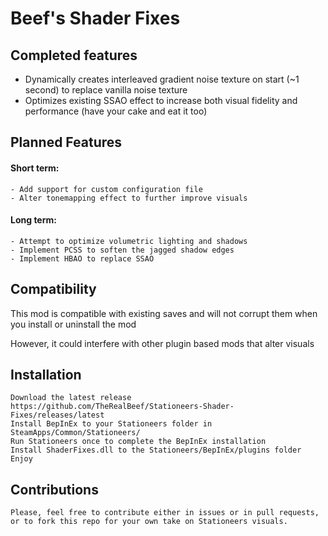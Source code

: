Beef's Shader Fixes<a name="TOP"></a>
===================

## Completed features ##

  - Dynamically creates interleaved gradient noise texture on start (~1 second) to replace vanilla noise texture
  - Optimizes existing SSAO effect to increase both visual fidelity and performance (have your cake and eat it too)
  
## Planned Features ##

#### Short term: ####
    - Add support for custom configuration file
    - Alter tonemapping effect to further improve visuals
  
#### Long term: ####
    - Attempt to optimize volumetric lighting and shadows
    - Implement PCSS to soften the jagged shadow edges
    - Implement HBAO to replace SSAO

## Compatibility ##

This mod is compatible with existing saves and will not corrupt them when you install or uninstall the mod

However, it could interfere with other plugin based mods that alter visuals

## Installation ##

    Download the latest release https://github.com/TheRealBeef/Stationeers-Shader-Fixes/releases/latest
    Install BepInEx to your Stationeers folder in SteamApps/Common/Stationeers/
    Run Stationeers once to complete the BepInEx installation
    Install ShaderFixes.dll to the Stationeers/BepInEx/plugins folder
    Enjoy

## Contributions ##

    Please, feel free to contribute either in issues or in pull requests, or to fork this repo for your own take on Stationeers visuals.
